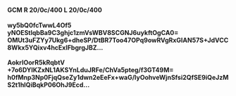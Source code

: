 #### GCM R 20/0c/400 L 20/0c/400
**wy5bQ0fcTwwL4Of5**<br/>**yNOEStlqbBa9C3ghjc1zmVsWBV8SCGNJ6uykftOgCA0=**<br/>**OMUt3uFZYy7Ukg6+dheSP/DtBR7Too47OPq9owRVgRxGIAN57S+JdVCC8Wkx5YQixv4hcExIFbgrgJBZ...**<br/><br/>
**AokrIOorR5kRqbtV**<br/>**+7o6DYIKZxNL1AKSYnLduJRFe/ChVa5pteg/f3GT49M=**<br/>**h0fMnp3Np0FjqQseZy1dwn2eEeFx+waG/lyOohveWjnSfsi2QfSE9iQeJzMS2t1hIQiBqkP06OhJ9Ecd...**